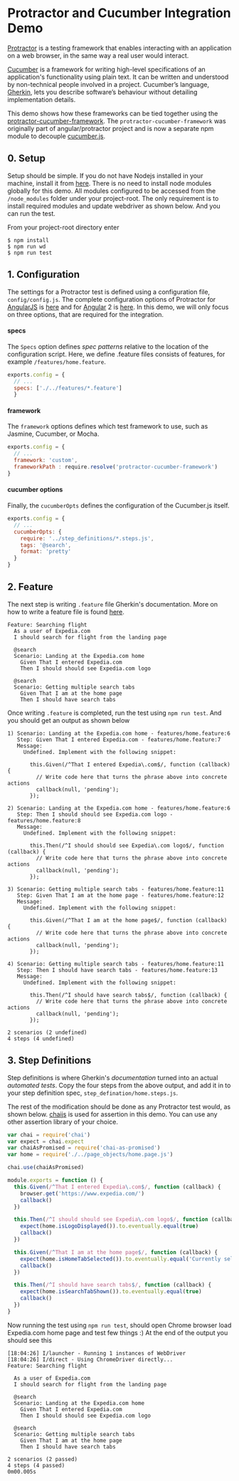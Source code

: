 # Protractor and Cucumber Integration Demo

[Protractor](http://www.protractortest.org/#/) is a testing framework that enables interacting with an application on a web browser, in the same way a real user would interact.
 
[Cucumber](https://cucumber.io/) is a framework for writing high-level specifications of an application's functionality using plain text. 
It can be written and understood by non-technical people involved in a project. 
Cucumber’s language, [Gherkin](https://github.com/cucumber/cucumber/wiki/Gherkin), lets you describe software’s behaviour without detailing implementation details.

This demo shows how these frameworks can be tied together using the [protractor-cucumber-framework](https://www.npmjs.com/package/protractor-cucumber-framework).
The `protractor-cucumber-framework` was originally part of angular/protractor project and is now a separate npm module to decouple [cucumber.js](https://github.com/cucumber/cucumber-js).

## 0. Setup
Setup should be simple. If you do not have Nodejs installed in your machine, install it from [here](https://nodejs.org/en/). 
There is no need to install node modules globally for this demo. All modules configured to be accessed from the `/node_modules` folder under your project-root. 
The only requirement is to install required modules and update webdriver as shown below. And you can run the test. 

From your project-root directory enter

    $ npm install
    $ npm run wd
    $ npm run test

## 1. Configuration
The settings for a Protractor test is defined using a configuration file, `config/config.js`. 
The complete configuration options of Protractor for [AngularJS](https://angularjs.org/) is [here](https://github.com/angular/protractor/blob/fv1.3.0/docs/referenceConf.js) and for [Angular](https://angular.io/) 2 is [here](https://github.com/angular/protractor/blob/master/lib/config.ts).
In this demo, we will only focus on three options, that are required for the integration.
 
#### specs
The `Specs` option defines *spec patterns* relative to the location of the configuration script. Here, we define .feature files consists of features, for example `/features/home.feature`.

```js
exports.config = {
  // ...
  specs: ['./../features/*.feature']
  }
```

#### framework
The `framework` options defines which test framework to use, such as Jasmine, Cucumber, or Mocha.
```js
exports.config = {
  // ...
  framework: 'custom',
  frameworkPath : require.resolve('protractor-cucumber-framework')
}
```

#### cucumber options
Finally, the `cucumberOpts` defines the configuration of the Cucumber.js itself.
 
```js
exports.config = {
  // ...
  cucumberOpts: {
    require: '../step_definitions/*.steps.js',
    tags: '@search',
    format: 'pretty'
  }
}
```

## 2. Feature 
The next step is writing `.feature` file Gherkin's documentation. More on how to write a feature file is found [here](https://github.com/cucumber/cucumber/wiki/Feature-Introduction). 

```feature
Feature: Searching flight
  As a user of Expedia.com
  I should search for flight from the landing page

  @search
  Scenario: Landing at the Expedia.com home
    Given That I entered Expedia.com
    Then I should should see Expedia.com logo

  @search
  Scenario: Getting multiple search tabs
    Given That I am at the home page
    Then I should have search tabs
```

Once writing `.feature` is completed, run the test using `npm run test`. And you should get an output as shown below

````
1) Scenario: Landing at the Expedia.com home - features/home.feature:6
   Step: Given That I entered Expedia.com - features/home.feature:7
   Message:
     Undefined. Implement with the following snippet:

       this.Given(/^That I entered Expedia\.com$/, function (callback) {
         // Write code here that turns the phrase above into concrete actions
         callback(null, 'pending');
       });

2) Scenario: Landing at the Expedia.com home - features/home.feature:6
   Step: Then I should should see Expedia.com logo - features/home.feature:8
   Message:
     Undefined. Implement with the following snippet:

       this.Then(/^I should should see Expedia\.com logo$/, function (callback) {
         // Write code here that turns the phrase above into concrete actions
         callback(null, 'pending');
       });

3) Scenario: Getting multiple search tabs - features/home.feature:11
   Step: Given That I am at the home page - features/home.feature:12
   Message:
     Undefined. Implement with the following snippet:

       this.Given(/^That I am at the home page$/, function (callback) {
         // Write code here that turns the phrase above into concrete actions
         callback(null, 'pending');
       });

4) Scenario: Getting multiple search tabs - features/home.feature:11
   Step: Then I should have search tabs - features/home.feature:13
   Message:
     Undefined. Implement with the following snippet:

       this.Then(/^I should have search tabs$/, function (callback) {
         // Write code here that turns the phrase above into concrete actions
         callback(null, 'pending');
       });

2 scenarios (2 undefined)
4 steps (4 undefined)
````

## 3. Step Definitions
Step definitions is where Gherkin's *documentation* turned into an actual *automated tests*. 
Copy the four steps from the above output, and add it in to your step definition spec, `step_defination/home.steps.js`.

The rest of the modification should be done as any Protractor test would, as shown below. 
[chaijs](http://chaijs.com/api/assert/) is used for assertion in this demo. You can use any other assertion library of your choice.

```js
var chai = require('chai')
var expect = chai.expect
var chaiAsPromised = require('chai-as-promised')
var home = require('./../page_objects/home.page.js')

chai.use(chaiAsPromised)

module.exports = function () {
  this.Given(/^That I entered Expedia\.com$/, function (callback) {
    browser.get('https://www.expedia.com/')
    callback()
  })

  this.Then(/^I should should see Expedia\.com logo$/, function (callback) {
    expect(home.isLogoDisplayed()).to.eventually.equal(true)
    callback()
  })

  this.Given(/^That I am at the home page$/, function (callback) {
    expect(home.isHomeTabSelected()).to.eventually.equal('Currently selected')
    callback()
  })

  this.Then(/^I should have search tabs$/, function (callback) {
    expect(home.isSearchTabShown()).to.eventually.equal(true)
    callback()
  })
}
```
Now running the test using `npm run test`, should open Chrome browser load Expedia.com home page and test few things :) At the end of the output you should see this


```
[18:04:26] I/launcher - Running 1 instances of WebDriver
[18:04:26] I/direct - Using ChromeDriver directly...
Feature: Searching flight

  As a user of Expedia.com
  I should search for flight from the landing page

  @search
  Scenario: Landing at the Expedia.com home
    Given That I entered Expedia.com
    Then I should should see Expedia.com logo

  @search
  Scenario: Getting multiple search tabs
    Given That I am at the home page
    Then I should have search tabs

2 scenarios (2 passed)
4 steps (4 passed)
0m00.005s

```
